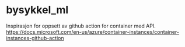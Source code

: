 # bysykkel_ml

Inspirasjon for oppsett av github action for container med API. 
https://docs.microsoft.com/en-us/azure/container-instances/container-instances-github-action 
